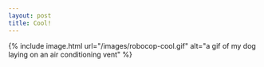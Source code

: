 ```yaml
---
layout: post
title: Cool!
---
```


{% include image.html url="/images/robocop-cool.gif" alt="a gif of my dog laying on an air conditioning vent" %}
